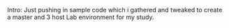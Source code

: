 Intro:
Just pushing in sample code which i gathered and tweaked to create a master and 3 host Lab environment for my study. 

 
